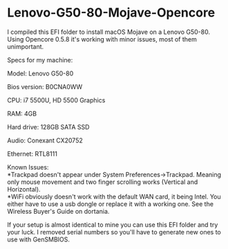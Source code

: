 # Lenovo-G50-80-Mojave-Opencore
I compiled this EFI folder to install macOS Mojave on a Lenovo G50-80. 
Using Opencore 0.5.8 it's working with minor issues, most of them unimportant.  

Specs for my machine: 

Model: Lenovo G50-80

Bios version: B0CNA0WW

CPU: i7 5500U, HD 5500 Graphics

RAM: 4GB

Hard drive: 128GB SATA SSD

Audio: Conexant CX20752

Ethernet: RTL8111 


Known Issues:  
*Trackpad doesn't appear under System Preferences->Trackpad. Meaning only mouse movement and two finger scrolling works (Vertical and Horizontal).  
*WiFi obviously doesn't work with the default WAN card, it being Intel. You either have to use a usb dongle or replace it with a working one. See the Wireless Buyer's Guide on dortania.  


If your setup is almost identical to mine you can use this EFI folder and try your luck. I removed serial numbers so you'll have to generate new ones to use with GenSMBIOS.
